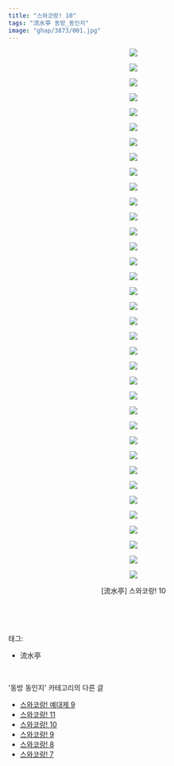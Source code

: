 ```yaml
---
title: "스와코랑! 10"
tags: "流水亭 동방_동인지"
image: "ghap/3873/001.jpg"
---
```

<div class="article">
<p style="text-align: center; clear: none; float: none;"><img src="{{ site.nasurl }}/ghap/3873/001.jpg"/></p>
<p style="text-align: center; clear: none; float: none;"><img src="{{ site.nasurl }}/ghap/3873/002.jpg"/></p>
<p style="text-align: center; clear: none; float: none;"><img src="{{ site.nasurl }}/ghap/3873/003.jpg"/></p>
<p style="text-align: center; clear: none; float: none;"><img src="{{ site.nasurl }}/ghap/3873/004.jpg"/></p>
<p style="text-align: center; clear: none; float: none;"><img src="{{ site.nasurl }}/ghap/3873/005.jpg"/></p>
<p style="text-align: center; clear: none; float: none;"><img src="{{ site.nasurl }}/ghap/3873/006.jpg"/></p>
<p style="text-align: center; clear: none; float: none;"><img src="{{ site.nasurl }}/ghap/3873/007.jpg"/></p>
<p style="text-align: center; clear: none; float: none;"><img src="{{ site.nasurl }}/ghap/3873/008.jpg"/></p>
<p style="text-align: center; clear: none; float: none;"><img src="{{ site.nasurl }}/ghap/3873/009.jpg"/></p>
<p style="text-align: center; clear: none; float: none;"><img src="{{ site.nasurl }}/ghap/3873/010.jpg"/></p>
<p style="text-align: center; clear: none; float: none;"><img src="{{ site.nasurl }}/ghap/3873/011.jpg"/></p>
<p style="text-align: center; clear: none; float: none;"><img src="{{ site.nasurl }}/ghap/3873/012.jpg"/></p>
<p style="text-align: center; clear: none; float: none;"><img src="{{ site.nasurl }}/ghap/3873/013.jpg"/></p>
<p style="text-align: center; clear: none; float: none;"><img src="{{ site.nasurl }}/ghap/3873/014.jpg"/></p>
<p style="text-align: center; clear: none; float: none;"><img src="{{ site.nasurl }}/ghap/3873/015.jpg"/></p>
<p style="text-align: center; clear: none; float: none;"><img src="{{ site.nasurl }}/ghap/3873/016.jpg"/></p>
<p style="text-align: center; clear: none; float: none;"><img src="{{ site.nasurl }}/ghap/3873/017.jpg"/></p>
<p style="text-align: center; clear: none; float: none;"><img src="{{ site.nasurl }}/ghap/3873/018.jpg"/></p>
<p style="text-align: center; clear: none; float: none;"><img src="{{ site.nasurl }}/ghap/3873/019.jpg"/></p>
<p style="text-align: center; clear: none; float: none;"><img src="{{ site.nasurl }}/ghap/3873/020.jpg"/></p>
<p style="text-align: center; clear: none; float: none;"><img src="{{ site.nasurl }}/ghap/3873/021.jpg"/></p>
<p style="text-align: center; clear: none; float: none;"><img src="{{ site.nasurl }}/ghap/3873/022.jpg"/></p>
<p style="text-align: center; clear: none; float: none;"><img src="{{ site.nasurl }}/ghap/3873/023.jpg"/></p>
<p style="text-align: center; clear: none; float: none;"><img src="{{ site.nasurl }}/ghap/3873/024.jpg"/></p>
<p style="text-align: center; clear: none; float: none;"><img src="{{ site.nasurl }}/ghap/3873/025.jpg"/></p>
<p style="text-align: center; clear: none; float: none;"><img src="{{ site.nasurl }}/ghap/3873/026.jpg"/></p>
<p style="text-align: center; clear: none; float: none;"><img src="{{ site.nasurl }}/ghap/3873/027.jpg"/></p>
<p style="text-align: center; clear: none; float: none;"><img src="{{ site.nasurl }}/ghap/3873/028.jpg"/></p>
<p style="text-align: center; clear: none; float: none;"><img src="{{ site.nasurl }}/ghap/3873/029.jpg"/></p>
<p style="text-align: center; clear: none; float: none;"><img src="{{ site.nasurl }}/ghap/3873/030.jpg"/></p>
<p style="text-align: center; clear: none; float: none;"><img src="{{ site.nasurl }}/ghap/3873/031.jpg"/></p>
<p style="text-align: center; clear: none; float: none;"><img src="{{ site.nasurl }}/ghap/3873/032.jpg"/></p>
<p style="text-align: center; clear: none; float: none;"><img src="{{ site.nasurl }}/ghap/3873/033.jpg"/></p>
<p style="text-align: center; clear: none; float: none;"><img src="{{ site.nasurl }}/ghap/3873/034.jpg"/></p>
<p style="text-align: center; clear: none; float: none;"><img src="{{ site.nasurl }}/ghap/3873/035.jpg"/></p>
<p style="text-align: center; clear: none; float: none;"><img src="{{ site.nasurl }}/ghap/3873/036.jpg"/></p>
<p style="text-align: center; clear: none; float: none;">[流水亭] 스와코랑! 10</p>
<p><br/></p>
</div><br/>
<div class="tagTrail">
<p>태그: </p>
<ul>
<li>流水亭</li>
</ul>
</div><br/>
<div class="another">
<p>'동방 동인지' 카테고리의 다른 글</p>
<ul>
<li><a href="/2017-10-19-ghap_3875">스와코랑! 예대제 9</a></li>
<li><a href="/2017-10-19-ghap_3874">스와코랑! 11</a></li>
<li><a href="/2017-10-19-ghap_3873">스와코랑! 10</a></li>
<li><a href="/2017-10-19-ghap_3872">스와코랑! 9</a></li>
<li><a href="/2017-10-19-ghap_3871">스와코랑! 8</a></li>
<li><a href="/2017-10-19-ghap_3870">스와코랑! 7</a></li>
</ul>
</div><br/>
<div class="cb_module cb_fluid">
<div class="cb_wrt cb_profile">
</div><!-- commentList close -->
</div><br/>

